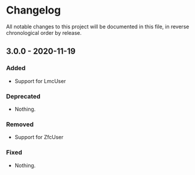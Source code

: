 # Changelog

All notable changes to this project will be documented in this file, in reverse chronological order by release.

## 3.0.0 - 2020-11-19

### Added

- Support for LmcUser

### Deprecated

- Nothing.

### Removed

- Support for ZfcUser

### Fixed

- Nothing.
